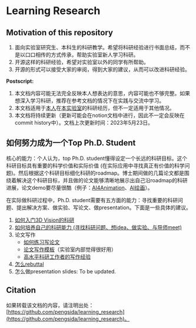 # Learning Research

## Motivation of this repository

1. 面向实验室研究生、本科生的科研教学。希望将科研经验进行书面总结，而不是以口口相传的方式传承，帮助实验室新人学习科研。
2. 开源这样的科研经验，希望对实验室以外的同学有所帮助。
3. 开源的形式可以接受大家的审阅，得到大家的建议，从而可以改进科研经验。

**Postscript:**
1. 本文档内容可能无法完全反映本人想表达的意思，内容可能也不够完整。如果想深入学习科研，推荐在参考文档的情况下在实践与交流中学习。
2. 本文档适用于[本人](https://pengsida.net/)在[本实验室](https://xzhou.me/)的科研经历，但不一定适用于其他情况。
3. 本文档将持续更新（更新可能会在notion文档中进行，因此不一定会反映在commit history中）。文档上次更新时间：2023年5月23日。

## 如何努力成为一个Top Ph.D. Student

<!-- 要做好这个科研经验总结，需要先回答一个问题：Top Ph.D. student具备哪些方面的能力？ -->

核心的能力：个人认为，top Ph.D. student懂得设定一个长远的科研目标。这个科研目标具有重要的科学价值和实际价值 (在实际应用中寻找真正有价值的科学问题)。然后根据这个科研目标细化科研的roadmap。博士期间做的几篇论文都是围绕着解决这个科研目标，并且做的论文能够清晰地展示出自己沿roadmap的科研进展，论文demo要尽量很酷（例子：[AI4Animation](https://github.com/sebastianstarke/AI4Animation)、[AI绘画](https://lllyasviel.github.io/Style2PaintsResearch/#research)）。

在实际做科研过程中，Ph.D. student需要有五方面的能力：寻找重要的科研问题、提出解决方案、做实验、写论文、做presentation。下面是一些具体的建议。
1. [如何入门3D Vision的科研](./getting_started_in_research.md)
2. [如何培养自己的科研能力 (寻找科研问题、想idea、做实验、与导师meet)](./getting_advanced_in_research.md)
3. 论文写作
    - [如何练习写论文](https://pengsida.notion.site/c13c7e52aab64c1a8e3576b97fcb9851)
    - [论文写作模板](https://pengsida.notion.site/c1a22465a0fa4b15a12985223916048e)（实验室内部觉得很好用）
    - [高水平科研工作者的写作经验](https://pengsida.notion.site/74aef88b9187439fa4e301704f6eb49a)
4. [怎么rebuttal](https://pengsida.notion.site/rebuttal-af99ce47103e4917b6a5bd1fd4b3c022)
5. 怎么做presentation slides: To be updated.

## Citation

如果转载该文档的内容，请注明出处：[https://github.com/pengsida/learning_research](https://github.com/pengsida/learning_research)。
